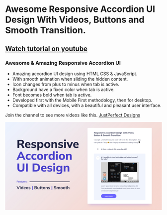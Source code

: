 # Awesome Responsive Accordion UI Design With Videos, Buttons and Smooth Transition.

## [Watch tutorial on youtube](https://youtu.be/gTFlqgeTRYI)

### Awesome & Amazing Responsive Accordion UI

- Amazing accordion UI design using HTML CSS & JavaScript.
- With smooth animation when sliding the hidden content.
- Icon changes from plus to minus when tab is active.
- Background have a fixed color when tab is active.
- Font becomes bold when tab is active.
- Developed first with the Mobile First methodology, then for desktop.
- Compatible with all devices, with a beautiful and pleasant user interface.

Join the channel to see more videos like this. [JustPerfect Designs](https://www.youtube.com/c/JustPerfectDesigns?sub_confirmation=1)

![Responsive Progress Bar Animation](/preview.jpg)

